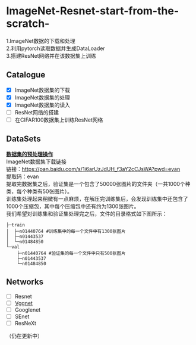 # ImageNet-Resnet-start-from-the-scratch-
1.ImageNet数据的下载和处理  
2.利用pytorch读取数据并生成DataLoader  
3.搭建ResNet网络并在该数据集上训练  

## Catalogue
- [x] ImageNet数据集的下载
- [x] ImageNet数据集的处理
- [X] ImageNet数据集的读入
- [ ] ResNet网络的搭建
- [ ] 在CIFAR100数据集上训练ResNet网络

## DataSets
**[数据集的预处理操作](https://github.com/Evanwu1125/ImageNet-Resnet-start-from-the-scratch-/tree/main/Datasets)**  
ImageNet数据集下载链接  
链接：https://pan.baidu.com/s/1i6arUzJdUH_f3aY2cCJsWA?pwd=evan  
提取码：evan  
提取完数据集之后，验证集是一个包含了50000张图片的文件夹（一共1000个种类，每个种类有50张图片）。  
训练集处理起来稍微有一点麻烦，在解压完训练集后，会发现训练集中还包含了1000个压缩包，其中每个压缩包中还有约为1300张图片。  
我们希望对训练集和验证集处理完之后，文件的目录格式如下图所示：  
```tree
├─train
│  ├─n01440764 #训练集中的每一个文件中有1300张图片
│  ├─n01443537
│  └─n01484850	
└─val
    ├─n01440764 #验证集的每一个文件中只有500张图片
    ├─n01443537
    └─n01484850
```
## Networks
- [ ] Resnet
- [ ] [Vggnet](https://github.com/Evanwu1125/ImageNet-Resnet-start-from-the-scratch-/tree/main/models/VggNet)
- [ ] Googlenet
- [ ] SEnet
- [ ] ResNeXt

（仍在更新中）
